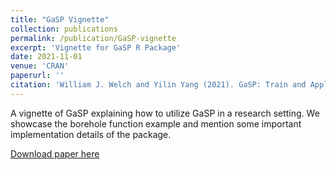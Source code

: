```yaml
---
title: "GaSP Vignette"
collection: publications
permalink: /publication/GaSP-vignette
excerpt: 'Vignette for GaSP R Package'
date: 2021-11-01
venue: 'CRAN'
paperurl: ''
citation: 'William J. Welch and Yilin Yang (2021). GaSP: Train and Apply a Gaussian Stochastic Process Model. R package version 1.0.1. https://CRAN.R-project.org/package=GaSP'
---
```

A vignette of GaSP explaining how to utilize GaSP in a research setting. We showcase the borehole function example and mention some important implementation details of the package. 

[Download paper here](http://academicpages.github.io/files/paper2.pdf)
